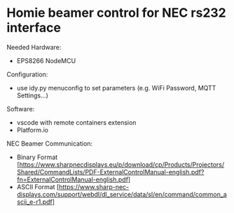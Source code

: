 # Homie beamer control for NEC rs232 interface 

Needed Hardware:
* EPS8266 NodeMCU

Configuration:
* use idy.py menuconfig to set parameters (e.g. WiFi Password, MQTT Settings...)

Software:
* vscode with remote containers extension 
* Platform.io

NEC Beamer Communication:
* Binary Format [https://www.sharpnecdisplays.eu/p/download/cp/Products/Projectors/Shared/CommandLists/PDF-ExternalControlManual-english.pdf?fn=ExternalControlManual-english.pdf]
* ASCII Format [https://www.sharp-nec-displays.com/support/webdl/dl_service/data/sl/en/command/common_ascii_e-r1.pdf]
